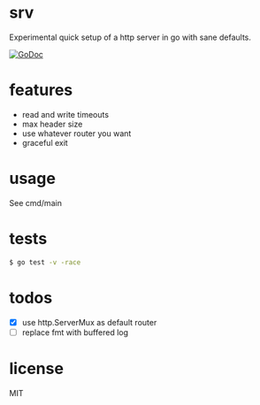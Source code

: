 # srv
Experimental quick setup of a http server in go with sane defaults.

[![GoDoc](https://godoc.org/github.com/karlpokus/srv?status.svg)](https://godoc.org/github.com/karlpokus/srv)

# features
- read and write timeouts
- max header size
- use whatever router you want
- graceful exit

# usage
See cmd/main

# tests
```bash
$ go test -v -race
```

# todos
- [x] use http.ServerMux as default router
- [ ] replace fmt with buffered log

# license
MIT
